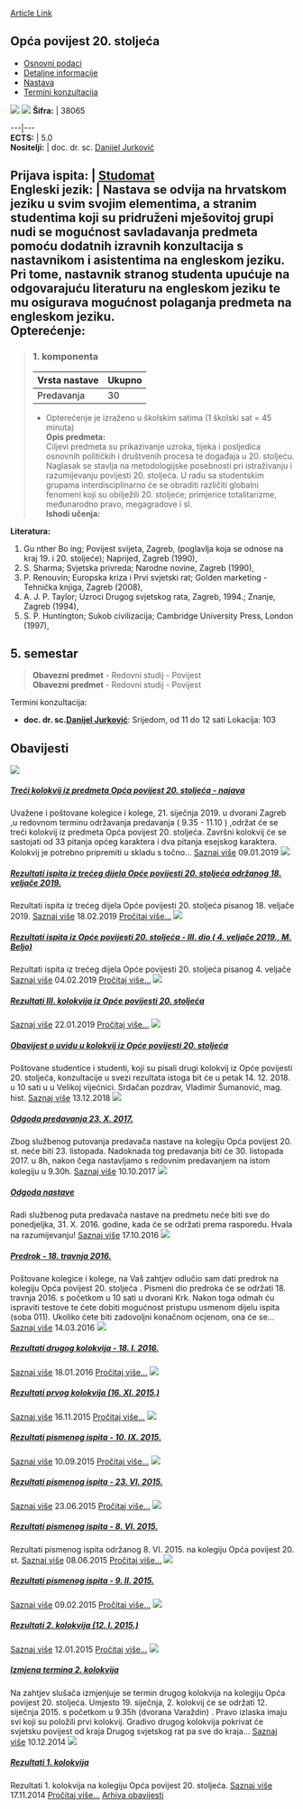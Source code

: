 [Article Link](https://www.fhs.hr/predmet/op2s)

## Opća povijest 20. stoljeća
  * [Osnovni podaci](https://www.fhs.hr/predmet/op2s#v1id-904846_40189_1_0 "Osnovni podaci")
  * [Detaljne informacije](https://www.fhs.hr/predmet/op2s#v1id-904846_40189_1_1 "Detaljne informacije")
  * [Nastava](https://www.fhs.hr/predmet/op2s#v1id-904846_40189_1_2 "Nastava")
  * [Termini konzultacija](https://www.fhs.hr/predmet/op2s#v1id-904846_40189_1_3 "Termini konzultacija")


[![](https://www.fhs.hr/img/flags/gif/hr.gif)](https://www.fhs.hr/predmet/op2s) [![](https://www.fhs.hr/img/flags/gif/gb.gif)](https://www.fhs.hr/en/course/2ch)
**Šifra:** |  38065  
  
---|---  
**ECTS:** |  5.0   
**Nositelji:** |  doc. dr. sc. [Danijel Jurković](https://www.fhs.hr/djelatnik/danijel.jurkovic)   
  
**Prijava ispita:** |  [Studomat](http://www.isvu.hr/studomat)  
**Engleski jezik:** |  Nastava se odvija na hrvatskom jeziku u svim svojim elementima, a stranim studentima koji su pridruženi mješovitoj grupi nudi se mogućnost savladavanja predmeta pomoću dodatnih izravnih konzultacija s nastavnikom i asistentima na engleskom jeziku. Pri tome, nastavnik stranog studenta upućuje na odgovarajuću literaturu na engleskom jeziku te mu osigurava mogućnost polaganja predmeta na engleskom jeziku.   
**Opterećenje:**  
---  
> ### 1. komponenta
> | Vrsta nastave | Ukupno  
> ---|---  
> Predavanja | 30  
> * Opterećenje je izraženo u školskim satima (1 školski sat = 45 minuta)   
**Opis predmeta:**  
> Ciljevi predmeta su prikazivanje uzroka, tijeka i posljedica osnovnih političkih i društvenih procesa te događaja u 20. stoljeću. Naglasak se stavlja na metodologijske posebnosti pri istraživanju i razumijevanju povijesti 20. stoljeća. U radu sa studentskim grupama interdisciplinarno će se obraditi različiti globalni fenomeni koji su obilježili 20. stoljeće; primjerice totalitarizme, međunarodno pravo, megagradove i sl.  
**Ishodi učenja:**  

  
**Literatura:**  
  1. Gu nther Bo ing; Povijest svijeta, Zagreb, (poglavlja koja se odnose na kraj 19. i 20. stoljeće); Naprijed, Zagreb (1990), 
  2. S. Sharma; Svjetska privreda; Narodne novine, Zagreb (1990), 
  3. P. Renouvin; Europska kriza i Prvi svjetski rat; Golden marketing - Tehnička knjiga, Zagreb (2008), 
  4. A. J. P. Taylor; Uzroci Drugog svjetskog rata, Zagreb, 1994.; Znanje, Zagreb (1994), 
  5. S. P. Huntington; Sukob civilizacija; Cambridge University Press, London (1997), 

  
**5. semestar**  
---  
> **Obavezni predmet** - Redovni studij - Povijest  
>  **Obavezni predmet** - Redovni studij - Povijest  
>   
Termini konzultacija: 
  * **doc. dr. sc.[Danijel Jurković](https://www.fhs.hr/djelatnik/danijel.jurkovic)**: 
Srijedom, od 11 do 12 sati
Lokacija: 103 


## Obavijesti
[ ![](https://www.fhs.hr/_pub/themes_static/hrstud2024/default/img/default_news.jpg) ](https://www.fhs.hr/predmet/op2s?@=216oc#news_79968)
#####  [Treći kolokvij iz predmeta Opća povijest 20. stoljeća - najava](https://www.fhs.hr/predmet/op2s?@=216oc#news_79968)
Uvažene i poštovane kolegice i kolege, 21. siječnja 2019. u dvorani Zagreb ,u redovnom terminu održavanja predavanja ( 9.35 - 11.10 ) ,održat će se treći kolokvij iz predmeta Opća povijest 20. stoljeća. Završni kolokvij će se sastojati od 33 pitanja općeg karaktera i dva pitanja esejskog karaktera. Kolokvij je potrebno pripremiti u skladu s točno... 
[Saznaj više](https://www.fhs.hr/predmet/op2s?@=216oc#news_79968)
09.01.2019
[ ![](https://www.fhs.hr/_pub/themes_static/hrstud2024/default/img/default_news.jpg) ](https://www.fhs.hr/predmet/op2s?@=216xz#news_79968)
#####  [Rezultati ispita iz trećeg dijela Opće povijesti 20. stoljeća održanog 18. veljače 2019.](https://www.fhs.hr/predmet/op2s?@=216xz#news_79968)
Rezultati ispita iz trećeg dijela Opće povijesti 20. stoljeća pisanog 18. veljače 2019. 
[Saznaj više](https://www.fhs.hr/predmet/op2s?@=216xz#news_79968)
18.02.2019
[Pročitaj više...](https://www.fhs.hr/predmet/op2s?@=216xz#news_79968 "Pročitaj obavijest: Rezultati ispita iz trećeg dijela Opće povijesti 20. stoljeća održanog 18. veljače 2019.")
[ ![](https://www.fhs.hr/_pub/themes_static/hrstud2024/default/img/default_news.jpg) ](https://www.fhs.hr/predmet/op2s?@=216vw#news_79968)
#####  [Rezultati ispita iz Opće povijesti 20. stoljeća - III. dio ( 4. veljače 2019., M. Beljo)](https://www.fhs.hr/predmet/op2s?@=216vw#news_79968)
Rezultati ispita iz trećeg dijela Opće povijesti 20. stoljeća pisanog 4. veljače 
[Saznaj više](https://www.fhs.hr/predmet/op2s?@=216vw#news_79968)
04.02.2019
[Pročitaj više...](https://www.fhs.hr/predmet/op2s?@=216vw#news_79968 "Pročitaj obavijest: Rezultati ispita iz Opće povijesti 20. stoljeća - III. dio \( 4. veljače 2019., M. Beljo\)")
[ ![](https://www.fhs.hr/_pub/themes_static/hrstud2024/default/img/default_news.jpg) ](https://www.fhs.hr/predmet/op2s?@=216sr#news_79968)
#####  [Rezultati III. kolokvija iz Opće povijesti 20. stoljeća](https://www.fhs.hr/predmet/op2s?@=216sr#news_79968)
[Saznaj više](https://www.fhs.hr/predmet/op2s?@=216sr#news_79968)
22.01.2019
[Pročitaj više...](https://www.fhs.hr/predmet/op2s?@=216sr#news_79968 "Pročitaj obavijest: Rezultati III. kolokvija iz Opće povijesti 20. stoljeća")
[ ![](https://www.fhs.hr/_pub/themes_static/hrstud2024/default/img/default_news.jpg) ](https://www.fhs.hr/predmet/op2s?@=216k0#news_79968)
#####  [Obavijest o uvidu u kolokvij iz Opće povijesti 20. stoljeća](https://www.fhs.hr/predmet/op2s?@=216k0#news_79968)
Poštovane studentice i studenti, koji su pisali drugi kolokvij iz Opće povijesti 20. stoljeća, konzultacije u svezi rezultata istoga bit će u petak 14. 12. 2018. u 10 sati u u Velikoj vijećnici. Srdačan pozdrav, Vladimir Šumanović, mag. hist. 
[Saznaj više](https://www.fhs.hr/predmet/op2s?@=216k0#news_79968)
13.12.2018
[ ![](https://www.fhs.hr/_pub/themes_static/hrstud2024/default/img/default_news.jpg) ](https://www.fhs.hr/predmet/op2s?@=20xpz#news_79968)
#####  [Odgoda predavanja 23. X. 2017.](https://www.fhs.hr/predmet/op2s?@=20xpz#news_79968)
Zbog službenog putovanja predavača nastave na kolegiju Opća povijest 20. st. neće biti 23. listopada. Nadoknada tog predavanja biti će 30. listopada 2017. u 8h, nakon čega nastavljamo s redovnim predavanjem na istom kolegiju u 9.30h. 
[Saznaj više](https://www.fhs.hr/predmet/op2s?@=20xpz#news_79968)
10.10.2017
[ ![](https://www.fhs.hr/_pub/themes_static/hrstud2024/default/img/default_news.jpg) ](https://www.fhs.hr/predmet/op2s?@=20uu7#news_79968)
#####  [Odgoda nastave](https://www.fhs.hr/predmet/op2s?@=20uu7#news_79968)
Radi službenog puta predavača nastave na predmetu neće biti sve do ponedjeljka, 31. X. 2016. godine, kada će se održati prema rasporedu. Hvala na razumijevanju! 
[Saznaj više](https://www.fhs.hr/predmet/op2s?@=20uu7#news_79968)
17.10.2016
[ ![](https://www.fhs.hr/_pub/themes_static/hrstud2024/default/img/default_news.jpg) ](https://www.fhs.hr/predmet/op2s?@=20ta8#news_79968)
#####  [Predrok - 18. travnja 2016.](https://www.fhs.hr/predmet/op2s?@=20ta8#news_79968)
Poštovane kolegice i kolege, na Vaš zahtjev odlučio sam dati predrok na kolegiju Opća povijest 20. stoljeća . Pismeni dio predroka će se održati 18. travnja 2016. s početkom u 10 sati u dvorani Krk. Nakon toga odmah ću ispraviti testove te ćete dobiti mogućnost pristupu usmenom dijelu ispita (soba 011). Ukoliko ćete biti zadovoljni konačnom ocjenom, ona će se... 
[Saznaj više](https://www.fhs.hr/predmet/op2s?@=20ta8#news_79968)
14.03.2016
[ ![](https://www.fhs.hr/_pub/themes_static/hrstud2024/default/img/default_news.jpg) ](https://www.fhs.hr/predmet/op2s?@=20syi#news_79968)
#####  [Rezultati drugog kolokvija - 18. I. 2016.](https://www.fhs.hr/predmet/op2s?@=20syi#news_79968)
[Saznaj više](https://www.fhs.hr/predmet/op2s?@=20syi#news_79968)
18.01.2016
[Pročitaj više...](https://www.fhs.hr/predmet/op2s?@=20syi#news_79968 "Pročitaj obavijest: Rezultati drugog kolokvija - 18. I. 2016.")
[ ![](https://www.fhs.hr/_pub/themes_static/hrstud2024/default/img/default_news.jpg) ](https://www.fhs.hr/predmet/op2s?@=20ssb#news_79968)
#####  [Rezultati prvog kolokvija (16. XI. 2015.)](https://www.fhs.hr/predmet/op2s?@=20ssb#news_79968)
[Saznaj više](https://www.fhs.hr/predmet/op2s?@=20ssb#news_79968)
16.11.2015
[Pročitaj više...](https://www.fhs.hr/predmet/op2s?@=20ssb#news_79968 "Pročitaj obavijest: Rezultati prvog kolokvija \(16. XI. 2015.\)")
[ ![](https://www.fhs.hr/_pub/themes_static/hrstud2024/default/img/default_news.jpg) ](https://www.fhs.hr/predmet/op2s?@=20sgr#news_79968)
#####  [Rezultati pismenog ispita - 10. IX. 2015.](https://www.fhs.hr/predmet/op2s?@=20sgr#news_79968)
[Saznaj više](https://www.fhs.hr/predmet/op2s?@=20sgr#news_79968)
10.09.2015
[Pročitaj više...](https://www.fhs.hr/predmet/op2s?@=20sgr#news_79968 "Pročitaj obavijest: Rezultati pismenog ispita - 10. IX. 2015.")
[ ![](https://www.fhs.hr/_pub/themes_static/hrstud2024/default/img/default_news.jpg) ](https://www.fhs.hr/predmet/op2s?@=20s7g#news_79968)
#####  [Rezultati pismenog ispita - 23. VI. 2015.](https://www.fhs.hr/predmet/op2s?@=20s7g#news_79968)
[Saznaj više](https://www.fhs.hr/predmet/op2s?@=20s7g#news_79968)
23.06.2015
[Pročitaj više...](https://www.fhs.hr/predmet/op2s?@=20s7g#news_79968 "Pročitaj obavijest: Rezultati pismenog ispita - 23. VI. 2015.")
[ ![](https://www.fhs.hr/_pub/themes_static/hrstud2024/default/img/default_news.jpg) ](https://www.fhs.hr/predmet/op2s?@=20s49#news_79968)
#####  [Rezultati pismenog ispita - 8. VI. 2015.](https://www.fhs.hr/predmet/op2s?@=20s49#news_79968)
Rezultati pismenog ispita održanog 8. VI. 2015. na kolegiju Opća povijest 20. st. 
[Saznaj više](https://www.fhs.hr/predmet/op2s?@=20s49#news_79968)
08.06.2015
[Pročitaj više...](https://www.fhs.hr/predmet/op2s?@=20s49#news_79968 "Pročitaj obavijest: Rezultati pismenog ispita - 8. VI. 2015.")
[ ![](https://www.fhs.hr/_pub/themes_static/hrstud2024/default/img/default_news.jpg) ](https://www.fhs.hr/predmet/op2s?@=20rcl#news_79968)
#####  [Rezultati pismenog ispita - 9. II. 2015.](https://www.fhs.hr/predmet/op2s?@=20rcl#news_79968)
[Saznaj više](https://www.fhs.hr/predmet/op2s?@=20rcl#news_79968)
09.02.2015
[Pročitaj više...](https://www.fhs.hr/predmet/op2s?@=20rcl#news_79968 "Pročitaj obavijest: Rezultati pismenog ispita - 9. II. 2015.")
[ ![](https://www.fhs.hr/_pub/themes_static/hrstud2024/default/img/default_news.jpg) ](https://www.fhs.hr/predmet/op2s?@=20r7z#news_79968)
#####  [Rezultati 2. kolokvija (12. I. 2015.)](https://www.fhs.hr/predmet/op2s?@=20r7z#news_79968)
[Saznaj više](https://www.fhs.hr/predmet/op2s?@=20r7z#news_79968)
12.01.2015
[Pročitaj više...](https://www.fhs.hr/predmet/op2s?@=20r7z#news_79968 "Pročitaj obavijest: Rezultati 2. kolokvija \(12. I. 2015.\)")
[ ![](https://www.fhs.hr/_pub/themes_static/hrstud2024/default/img/default_news.jpg) ](https://www.fhs.hr/predmet/op2s?@=20r5s#news_79968)
#####  [Izmjena termina 2. kolokvija](https://www.fhs.hr/predmet/op2s?@=20r5s#news_79968)
Na zahtjev slušača izmjenjuje se termin drugog kolokvija na kolegiju Opća povijest 20. stoljeća. Umjesto 19. siječnja, 2. kolokvij će se održati 12. siječnja 2015. s početkom u 9.35h (dvorana Varaždin) . Pravo izlaska imaju svi koji su položili prvi kolokvij. Gradivo drugog kolokvija pokrivat će svjetsku povijest od kraja Drugog svjetskog rat pa sve do kraja... 
[Saznaj više](https://www.fhs.hr/predmet/op2s?@=20r5s#news_79968)
10.12.2014
[ ![](https://www.fhs.hr/_pub/themes_static/hrstud2024/default/img/default_news.jpg) ](https://www.fhs.hr/predmet/op2s?@=20r1m#news_79968)
#####  [Rezultati 1. kolokvija](https://www.fhs.hr/predmet/op2s?@=20r1m#news_79968)
Rezultati 1. kolokvija na kolegiju Opća povijest 20. stoljeća. 
[Saznaj više](https://www.fhs.hr/predmet/op2s?@=20r1m#news_79968)
17.11.2014
[Pročitaj više...](https://www.fhs.hr/predmet/op2s?@=20r1m#news_79968 "Pročitaj obavijest: Rezultati 1. kolokvija")
[Arhiva obavijesti](https://www.fhs.hr/predmet/op2s?@=20p73#news_79968 "Arhiva obavijesti")
